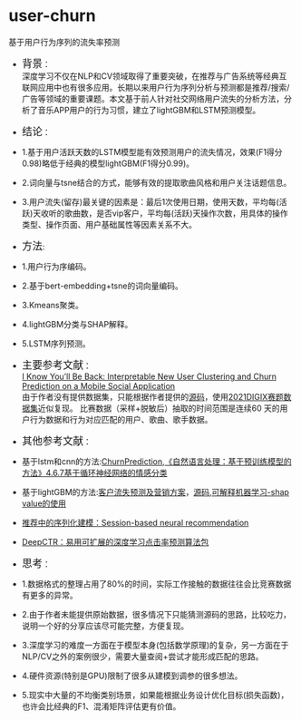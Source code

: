 # user-churn
基于用户行为序列的流失率预测

* <font size=4>背景</font>：
<br/>深度学习不仅在NLP和CV领域取得了重要突破，在推荐与广告系统等经典互联网应用中也有很多应用。长期以来用户行为序列分析与预测都是推荐/搜索/广告等领域的重要课题。本文基于前人针对社交网络用户流失的分析方法，分析了音乐APP用户的行为习惯，建立了lightGBM和LSTM预测模型。
  
  
* <font size=4>结论</font>：
* 1.基于用户活跃天数的LSTM模型能有效预测用户的流失情况，效果(F1得分0.98)略低于经典的模型lightGBM(F1得分0.99)。
* 2.词向量与tsne结合的方式，能够有效的提取歌曲风格和用户关注话题信息。
* 3.用户流失(留存)最关键的因素是：最后1次使用日期，使用天数，平均每(活跃)天收听的歌曲数，是否vip客户，平均每(活跃)天操作次数，用具体的操作类型、操作页面、用户基础属性等因素关系不大。
  
  
* <font size=4>方法</font>:
* 1.用户行为序编码。
* 2.基于bert-embedding+tsne的词向量编码。
* 3.Kmeans聚类。
* 4.lightGBM分类与SHAP解释。
* 5.LSTM序列预测。
  
  
* <font size=4>主要参考文献</font>：
<br/>[I Know You’ll Be Back: Interpretable New User Clustering and Churn Prediction on a Mobile Social Application](https://arxiv.org/abs/1910.01447)
<br/>由于作者没有提供数据集，只能根据作者提供的[源码](https://github.com/yangji9181/ClusChurn)，使用[2021DIGIX赛题数据集](https://developer.huawei.com/consumer/cn/activity/devStarAI/algo/competition.html#/preliminary/info/004/data)近似复现。
比赛数据（采样+脱敏后）抽取的时间范围是连续60 天的用户行为数据和行为对应匹配的用户、歌曲、歌手数据。
  
  
* <font size=4>其他参考文献</font>：
* 基于lstm和cnn的方法:[ChurnPrediction](https://github.com/SingingData/ChurnPrediction),[《自然语言处理：基于预训练模型的方法》4.6.7基于循环神经网络的情感分类](https://github.com/HIT-SCIR/plm-nlp-code/blob/main/chp4/lstm_sent_polarity.py)
* 基于lightGBM的方法:[客户流失预测及营销方案](https://mp.weixin.qq.com/s/nq_ZX6u8o5S_phrJ3AFOvg)，[源码](https://github.com/aialgorithm/Blog/tree/master/projects/%E5%AE%A2%E6%88%B7%E6%B5%81%E5%A4%B1%E9%A2%84%E6%B5%8B%E5%8F%8A%E8%90%A5%E9%94%80),[可解释机器学习-shap value的使用](https://blog.csdn.net/qq_41103204/article/details/104896630)
* [推荐中的序列化建模：Session-based neural recommendation](https://zhuanlan.zhihu.com/p/30720579)
* [DeepCTR：易用可扩展的深度学习点击率预测算法包](https://zhuanlan.zhihu.com/p/53231955)
  
  
* <font size=4>思考</font>：
* 1.数据格式的整理占用了80%的时间，实际工作接触的数据往往会比竞赛数据有更多的异常。
* 2.由于作者未能提供原始数据，很多情况下只能猜测源码的思路，比较吃力，说明一个好的分享应该尽可能完整，方便复现。
* 3.深度学习的难度一方面在于模型本身(包括数学原理)的复杂，另一方面在于NLP/CV之外的案例很少，需要大量查阅+尝试才能形成匹配的思路。
* 4.硬件资源(特别是GPU)限制了很多从建模到调参的很多想法。
* 5.现实中大量的不均衡类别场景，如果能根据业务设计优化目标(损失函数)，也许会比经典的F1、混淆矩阵评估更有价值。
